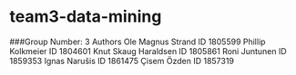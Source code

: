 # team3-data-mining


###Group Number: 3
Authors 
  Ole Magnus Strand ID 1805599
  Phillip Kolkmeier ID 1804601
  Knut Skaug Haraldsen ID 1805861
  Roni Juntunen ID 1859353
  Ignas Narušis ID 1861475
  Çisem Özden ID 1857319
